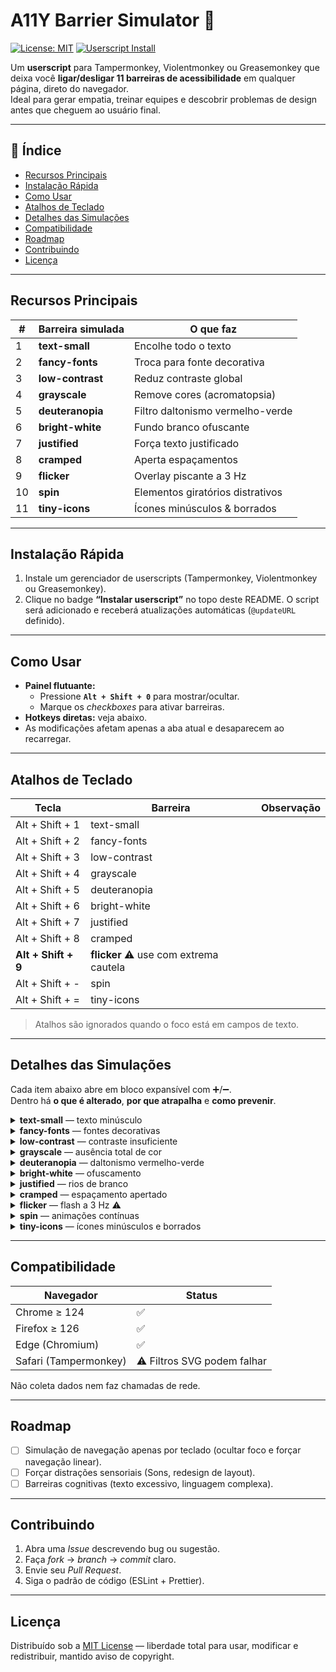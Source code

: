 # A11Y Barrier Simulator 🚀

[![License: MIT](https://img.shields.io/badge/license-MIT-blue.svg)](LICENSE)
[![Userscript Install](https://img.shields.io/badge/instalar-userscript-brightgreen)](https://raw.githubusercontent.com/brunowelber/a11y-barrier-simulator/main/a11y-barrier-simulator.js)

Um **userscript** para Tampermonkey, Violentmonkey ou Greasemonkey que deixa você **ligar/desligar 11 barreiras de acessibilidade** em qualquer página, direto do navegador.  
Ideal para gerar empatia, treinar equipes e descobrir problemas de design antes que cheguem ao usuário final.


---

## 📑 Índice
- [Recursos Principais](#recursos-principais)
- [Instalação Rápida](#instalação-rápida)
- [Como Usar](#como-usar)
- [Atalhos de Teclado](#atalhos-de-teclado)
- [Detalhes das Simulações](#detalhes-das-simulações)
- [Compatibilidade](#compatibilidade)
- [Roadmap](#roadmap)
- [Contribuindo](#contribuindo)
- [Licença](#licença)

---

## Recursos Principais

| # | Barreira simulada | O que faz |
|---|-------------------|-----------|
| 1 | **text-small** | Encolhe todo o texto |
| 2 | **fancy-fonts** | Troca para fonte decorativa |
| 3 | **low-contrast** | Reduz contraste global |
| 4 | **grayscale** | Remove cores (acromatopsia) |
| 5 | **deuteranopia** | Filtro daltonismo vermelho-verde |
| 6 | **bright-white** | Fundo branco ofuscante |
| 7 | **justified** | Força texto justificado |
| 8 | **cramped** | Aperta espaçamentos |
| 9 | **flicker** | Overlay piscante a 3 Hz |
|10 | **spin** | Elementos giratórios distrativos  |
|11 | **tiny-icons** | Ícones minúsculos & borrados |

---

## Instalação Rápida

1. Instale um gerenciador de userscripts (Tampermonkey, Violentmonkey ou Greasemonkey).  
2. Clique no badge **“Instalar userscript”** no topo deste README. O script será adicionado e receberá atualizações automáticas (`@updateURL` definido).

---

## Como Usar

- **Painel flutuante:**  
  - Pressione **`Alt + Shift + 0`** para mostrar/ocultar.  
  - Marque os _checkboxes_ para ativar barreiras.  
- **Hotkeys diretas:** veja abaixo.  
- As modificações afetam apenas a aba atual e desaparecem ao recarregar.

---

## Atalhos de Teclado

| Tecla | Barreira | Observação |
|-------|----------|------------|
| Alt + Shift + 1 | text-small |
| Alt + Shift + 2 | fancy-fonts |
| Alt + Shift + 3 | low-contrast |
| Alt + Shift + 4 | grayscale |
| Alt + Shift + 5 | deuteranopia |
| Alt + Shift + 6 | bright-white |
| Alt + Shift + 7 | justified |
| Alt + Shift + 8 | cramped |
| **Alt + Shift + 9** | **flicker** ⚠️ use com extrema cautela |
| Alt + Shift + - | spin |
| Alt + Shift + = | tiny-icons |

> Atalhos são ignorados quando o foco está em campos de texto.

---

## Detalhes das Simulações

Cada item abaixo abre em bloco expansível com ➕/➖.  
Dentro há **o que é alterado**, **por que atrapalha** e **como prevenir**.

<details>
<summary><strong>text-small</strong> — texto minúsculo</summary>

- **Simula**: `font-size` global reduzido a 10 px (≈60 % menor).  
- **Impacto**: força zoom e aumenta fadiga, típico de presbiopia não corrigida.  
- **Contramedida**: use unidades relativas (`rem`, `em`), largura fluida e teste zoom 200 % sem quebra.
</details>

<details>
<summary><strong>fancy-fonts</strong> — fontes decorativas</summary>

- **Simula**: troca família para “Brush Script MT” / serif rebuscada.  
- **Impacto**: legibilidade cai, atrapalha disléxicos e OCR.  
- **Contramedida**: preferir fontes sans-serif, peso 400–700, permitir override do usuário.
</details>

<details>
<summary><strong>low-contrast</strong> — contraste insuficiente</summary>

- **Simula**: texto #777 em fundo #fff, links #aaa.  
- **Impacto**: leitura em luz ambiente forte vira “camuflagem”.  
- **Contramedida**: contraste ≥ 4.5 : 1 (WCAG 1.4.3) e tema alta-contraste opcional.
</details>

<details>
<summary><strong>grayscale</strong> — ausência total de cor</summary>

- **Simula**: `filter: grayscale(100%)`.  
- **Impacto**: testa dependência exclusiva de cor para transmitir estado.  
- **Contramedida**: rótulos, padrões, ícones e texto redundante (WCAG 1.4.1).
</details>

<details>
<summary><strong>deuteranopia</strong> — daltonismo vermelho-verde</summary>

- **Simula**: matriz de cor recalibrando canais R/G.  
- **Impacto**: verde-vermelho viram tons semelhantes; status “erro/sucesso” vira ambíguo.  
- **Contramedida**: paleta segura (azul / laranja), grafismos diferentes, alt-text descritivo.
</details>

<details>
<summary><strong>bright-white</strong> — ofuscamento</summary>

- **Simula**: fundo branco puro + overlay 10 % glare.  
- **Impacto**: desconforto para fotossensíveis, gera dores de cabeça.  
- **Contramedida**: modo escuro automático (`prefers-color-scheme`), cinzas (#f5f5f5) como base.
</details>

<details>
<summary><strong>justified</strong> — rios de branco</summary>

- **Simula**: `text-align: justify` em parágrafos.  
- **Impacto**: espaços irregulares quebram fluxo ocular, piorando dislexia.  
- **Contramedida**: alinhamento à esquerda, largura 45–80 car, `hyphens:auto` nos idiomas suportados.
</details>

<details>
<summary><strong>cramped</strong> — espaçamento apertado</summary>

- **Simula**: `letter-spacing -0.05em`, `line-height 1`.  
- **Impacto**: palavras se mesclam, velocidade de leitura cai até 60 %.  
- **Contramedida**: seguir C21 (0.12 em letra, 1.5 line) e permitir botão “Texto Confortável”.
</details>

<details>
<summary><strong>flicker</strong> — flash a 3 Hz ⚠️</summary>

- **Simula**: overlay cinza piscando 5×/s.  
- **Impacto**: risco de crise epiléptica fotossensível, distração extrema.  
- **Contramedida**: evitar flashes > 3 Hz, botão pausa, respeitar `prefers-reduced-motion`.
</details>

<details>
<summary><strong>spin</strong> — animações contínuas</summary>

- **Simula**: rotação 360°/s em elementos focais.  
- **Impacto**: nausea, perda de foco, barreira para vestibulodissofobia.  
- **Contramedida**: animações discretas, pausa em hover/focus e alternativa estática.
</details>

<details>
<summary><strong>tiny-icons</strong> — ícones minúsculos e borrados</summary>

- **Simula**: escala 0.5, blur 0.7px, opacidade 65 %.  
- **Impacto**: usuários não identificam função nem acertam alvo de clique.  
- **Contramedida**: ícone ≥ 24 px visível, área clicável 44 × 44 px, `aria-label` textual.
</details>

---

## Compatibilidade

| Navegador | Status |
|-----------|--------|
| Chrome ≥ 124 | ✅ |
| Firefox ≥ 126 | ✅ |
| Edge (Chromium) | ✅ |
| Safari (Tampermonkey) | ⚠️ Filtros SVG podem falhar |

Não coleta dados nem faz chamadas de rede.

---

## Roadmap

- [ ] Simulação de navegação apenas por teclado (ocultar foco e forçar navegação linear).  
- [ ] Forçar distrações sensoriais (Sons, redesign de layout).  
- [ ] Barreiras cognitivas (texto excessivo, linguagem complexa).  

---

## Contribuindo

1. Abra uma _Issue_ descrevendo bug ou sugestão.  
2. Faça _fork_ → _branch_ → _commit_ claro.  
3. Envie seu _Pull Request_.  
4. Siga o padrão de código (ESLint + Prettier).

---

## Licença

Distribuído sob a [MIT License](LICENSE) — liberdade total para usar, modificar e redistribuir, mantido aviso de copyright.
